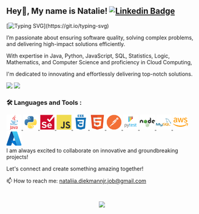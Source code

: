 ## Hey👋, My name is Natalie!  [![Linkedin Badge](https://img.shields.io/badge/-NatalieDi-blue?style=flat&logo=Linkedin&logoColor=white)](https://www.linkedin.com/in/nataliedi)


[![Typing SVG](https://readme-typing-svg.demolab.com/?lines=🌟+Welcome+to+my+profile;👩‍💻+I'm+Software+QA+Engineer;💡+Let's+Collaborate!)](https://git.io/typing-svg)


I’m passionate about ensuring software quality, solving complex problems, 
and delivering high-impact solutions efficiently.

With expertise in Java, Python, JavaScript, SQL, Statistics, Logic, 
Mathematics, and Computer Science and proficiency in Cloud Computing,

I'm dedicated to innovating and effortlessly delivering top-notch solutions.




<!-- Hey there! Welcome to my GitHub profile! I'm Natalie   I'm a Software QA Engineer with a solid foundation in👋 -->


<!--I’m always eager to contribute to innovative and groundbreaking projects.
Have a project in mind? Let’s build something amazing together!
[![Linkedin Badge](https://img.shields.io/badge/-NatalieDi-blue?style=flat&logo=Linkedin&logoColor=white)](https://www.linkedin.com/in/nataliedi)-->


              

<!--
⚡ 
java javascript typescript python selenium maven testng mysql nodejs nginx cucumber aws gcp azure Docker
**NatalieDi/NatalieDi** is a ✨ _special_ ✨ repository because its `README.md` (this file) appears on your GitHub profile.

Here are some ideas to get you started:

- 🔭 I’m currently working on ...
- 🌱 I’m currently learning ...
- 👯 I’m looking to collaborate on ...
- 🤔 I’m looking for help with ...
- 💬 Ask me about ...
- 📫 How to reach me: ...
- 😄 Pronouns: ...
📈 GitHub Stats
- ⚡ Fun fact: ...
-->
<p align='left'>
   <a href="https://github-readme-stats.vercel.app/api?username=NatalieDi&show_icons=true&count_private=true">
       <img height=175 src="https://github-readme-stats.vercel.app/api?username=NatalieDi&show_icons=true&count_private=true"/></a>
   <a href="https://github.com/NatalieDi/github-readme-stats">
     <a href="https://github-readme-stats.vercel.app/api/top-langs/?username=NatalieDi&layout=compact">
       <img height=175 src="https://github-readme-stats.vercel.app/api/top-langs/?username=NatalieDi&layout=compact"/></a>
</p>

<!-- ![NatalieDi's GitHub stats](https://github-readme-stats.vercel.app/api?username=NatalieDi&theme=default&show_icons=true) ![Top Langs](https://github-readme-stats.vercel.app/api/top-langs/?username=NatalieDi&layout=compact&langs_count=12)
[![codewars](https://www.codewars.com/users/NatalieDiekmann/badges/large)](https://www.codewars.com/users/NatalieDiekmann)-->





### :hammer_and_wrench: Languages and Tools :
<div>
  
<a href="https://www.java.com/" target="_blank">
    <img src="https://github.com/devicons/devicon/blob/master/icons/java/java-original-wordmark.svg" title="Java" alt="Java" width="40" height="40"/>
</a>
<a href="https://www.python.org/" target="_blank">
    <img src="https://github.com/devicons/devicon/blob/master/icons/python/python-original.svg" title="Python" alt="Python" width="40" height="40"/>
</a>
<a href="https://www.selenium.dev/" target="_blank">
    <img src="https://github.com/devicons/devicon/blob/master/icons/selenium/selenium-original.svg" title="Selenium" alt="Selenium" width="40" height="40"/>
</a>
<a href="https://www.javascript.com/" target="_blank">
    <img src="https://github.com/devicons/devicon/blob/master/icons/javascript/javascript-original.svg" title="JavaScript" alt="JavaScript" width="40" height="40"/>
</a>
<a href="https://developer.mozilla.org/en-US/docs/Web/CSS" target="_blank">
    <img src="https://github.com/devicons/devicon/blob/master/icons/css3/css3-plain-wordmark.svg" title="CSS3" alt="CSS" width="40" height="40"/>
</a>
<a href="https://developer.mozilla.org/en-US/docs/Web/HTML" target="_blank">
    <img src="https://github.com/devicons/devicon/blob/master/icons/html5/html5-original.svg" title="HTML5" alt="HTML" width="40" height="40"/>
</a>
<a href="https://www.postman.com/" target="_blank">
    <img src="https://github.com/devicons/devicon/blob/master/icons/postman/postman-original.svg" title="Postman" alt="HTML" width="40" height="40"/>
</a>
<a href="https://docs.pytest.org/" target="_blank">
    <img src="https://github.com/devicons/devicon/blob/master/icons/pytest/pytest-original-wordmark.svg" title="Pytest" alt="Pytest" width="40" height="40"/>
</a>
<a href="https://nodejs.org/" target="_blank">
    <img src="https://github.com/devicons/devicon/blob/master/icons/nodejs/nodejs-original-wordmark.svg" title="NodeJS" alt="NodeJS" width="40" height="40"/>
</a>
<a href="https://www.mysql.com/" target="_blank">
    <img src="https://github.com/devicons/devicon/blob/master/icons/mysql/mysql-original-wordmark.svg" title="MySQL" alt="MySQL" width="40" height="40"/>
</a>
<a href="https://aws.amazon.com/" target="_blank">
    <img src="https://github.com/devicons/devicon/blob/master/icons/amazonwebservices/amazonwebservices-plain-wordmark.svg" title="AWS" alt="AWS" width="40" height="40"/>
</a>
<a href="https://azure.microsoft.com/" target="_blank">
    <img src="https://github.com/devicons/devicon/blob/master/icons/azure/azure-original.svg" title="Azure" alt="Azure" width="40" height="40"/>
</a>

</div>
I am always excited to collaborate on innovative and groundbreaking projects!<p></p>

Let's connect and create something amazing together!

📫 How to reach me: <a href='mailto:nataliia.diekmannjr.job@gmail.com'>nataliia.diekmannjr.job@gmail.com</a>




<div align="center" style="margin: 40px 0">
   <a href="https://github.com/NatalieDi/github-profile-views-counter">
       <img width="100px" src="https://komarev.com/ghpvc/?username=NatalieDi">
   </a>
</div>

